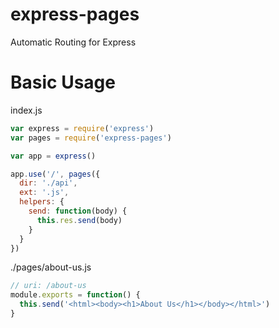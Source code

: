 express-pages
=============

Automatic Routing for Express


Basic Usage
===========

index.js
```js
var express = require('express')
var pages = require('express-pages')

var app = express()

app.use('/', pages({
  dir: './api',
  ext: '.js',
  helpers: {
    send: function(body) {
      this.res.send(body)
    }
  }
})

```

./pages/about-us.js
```js
// uri: /about-us
module.exports = function() {
  this.send('<html><body><h1>About Us</h1></body></html>')
}
```

